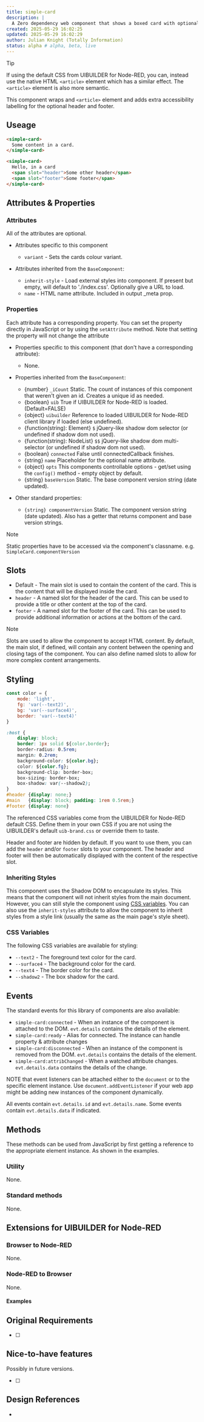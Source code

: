 ```yaml
---
title: simple-card
description: |
  A Zero dependency web component that shows a boxed card with optional header and footer.
created: 2025-05-29 16:02:25
updated: 2025-05-29 16:02:29
author: Julian Knight (Totally Information)
status: alpha # alpha, beta, live
---
```


> [!TIP]
> If using the default CSS from UIBUILDER for Node-RED, you can, instead use the native HTML `<article>` element which has a similar effect. The `<article>` element is also more semantic.
>
> This component wraps and `<article>` element and adds extra accessibility labelling for the optional header and footer.

## Useage

```html
<simple-card>
  Some content in a card.
</simple-card>
```

```html
<simple-card>
  Hello, in a card
  <span slot="header">Some other header</span>
  <span slot="footer">Some footer</span>
</simple-card>
```

## Attributes & Properties

### Attributes

All of the attributes are optional.

* Attributes specific to this component

  * `variant` - Sets the cards colour variant.

* Attributes inherited from the `BaseComponent`:

  * `inherit-style` - Load external styles into component. If present but empty, will default to './index.css'. Optionally give a URL to load.
  * `name` - HTML name attribute. Included in output _meta prop.

### Properties

Each attribute has a corresponding property. You can set the property directly in JavaScript or by using the `setAttribute` method. Note that setting the property will not change the attribute

* Properties specific to this component (that don't have a corresponding attribute):

  * None.

* Properties inherited from the `BaseComponent`:

  * {number} `_iCount` Static. The count of instances of this component that weren't given an id. Creates a unique id as needed.
  * {boolean} `uib` True if UIBUILDER for Node-RED is loaded. (Default=FALSE)
  * {object} `uibuilder` Reference to loaded UIBUILDER for Node-RED client library if loaded (else undefined).
  * {function(string): Element} `$` jQuery-like shadow dom selector (or undefined if shadow dom not used).
  * {function(string): NodeList} `$$`  jQuery-like shadow dom multi-selector (or undefined if shadow dom not used).
  * {boolean} `connected` False until connectedCallback finishes.
  * {string} `name` Placeholder for the optional name attribute.
  * {object} `opts` This components controllable options - get/set using the `config()` method - empty object by default.
  * {string} `baseVersion` Static. The base component version string (date updated).

* Other standard properties:

  * `{string} componentVersion` Static. The component version string (date updated). Also has a getter that returns component and base version strings.

> [!NOTE]
> Static properties have to be accessed via the component's classname. e.g. `SimpleCard.componentVersion`

## Slots

* Default - The main slot is used to contain the content of the card. This is the content that will be displayed inside the card.
* `header` - A named slot for the header of the card. This can be used to provide a title or other content at the top of the card.
* `footer` - A named slot for the footer of the card. This can be used to provide additional information or actions at the bottom of the card.

> [!NOTE]
> Slots are used to allow the component to accept HTML content. By default, the main slot, if defined, will contain any content between the opening and closing tags of the component. You can also define named slots to allow for more complex content arrangements.

## Styling

```js
const color = {
    mode: 'light',
    fg: 'var(--text2)',
    bg: 'var(--surface4)',
    border: 'var(--text4)'
}
```

```css
:host {
    display: block;
    border: 1px solid ${color.border};
    border-radius: 0.5rem;
    margin: 0.2rem;
    background-color: ${color.bg};
    color: ${color.fg};
    background-clip: border-box;
    box-sizing: border-box;
    box-shadow: var(--shadow2);
}
#header {display: none;}
#main   {display: block; padding: 1rem 0.5rem;}
#footer {display: none}
```

The referenced CSS variables come from the UIBUILDER for Node-RED default CSS. Define them in your own CSS if you are not using the UIBUILDER's default `uib-brand.css` or override them to taste.

Header and footer are hidden by default. If you want to use them, you can add the `header` and/or `footer` slots to your component. The header and footer will then be automatically displayed with the content of the respective slot.

### Inheriting Styles

This component uses the Shadow DOM to encapsulate its styles. This means that the component will not inherit styles from the main document. However, you can still style the component using [CSS variables](https://developer.mozilla.org/en-US/docs/Web/CSS/Using_CSS_custom_properties). You can also use the `inherit-styles` attribute to allow the component to inherit styles from a style link (usually the same as the main page's style sheet).

### CSS Variables

The following CSS variables are available for styling:

* `--text2` - The foreground text color for the card.
* `--surface4` - The background color for the card.
* `--text4` - The border color for the card.
* `--shadow2` - The box shadow for the card.

## Events

The standard events for this library of components are also available:

* `simple-card:connected` - When an instance of the component is attached to the DOM. `evt.details` contains the details of the element.
* `simple-card:ready` - Alias for connected. The instance can handle property & attribute changes
* `simple-card:disconnected` - When an instance of the component is removed from the DOM. `evt.details` contains the details of the element.
* `simple-card:attribChanged` - When a watched attribute changes. `evt.details.data` contains the details of the change.

NOTE that event listeners can be attached either to the `document` or to the specific element instance. Use `document.addEventListener` if your web app might be adding new instances of the component dynamically.

All events contain `evt.details.id` and `evt.details.name`. Some events contain `evt.details.data` if indicated.

## Methods

These methods can be used from JavaScript by first getting a reference to the appropriate element instance. As shown in the examples.

### Utility

None.

### Standard methods

None.

## Extensions for UIBUILDER for Node-RED

### Browser to Node-RED

None.

### Node-RED to Browser

None.

#### Examples



## Original Requirements

* [ ] 

## Nice-to-have features

Possibly in future versions.

* [ ] 


## Design References

* 
